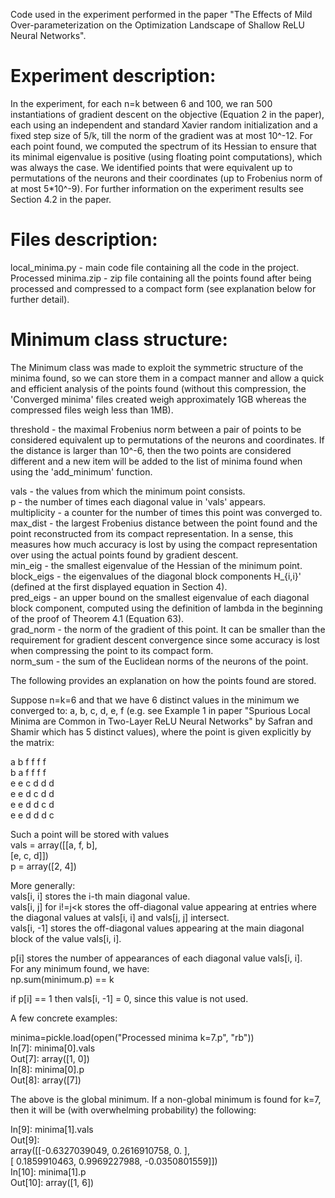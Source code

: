 Code used in the experiment performed in the paper "The Effects of Mild Over-parameterization on the Optimization Landscape of Shallow ReLU Neural Networks".


# Experiment description:

In the experiment, for each n=k between 6 and 100, we ran 500 instantiations of gradient descent on the objective (Equation 2 in the paper), each using an independent and standard Xavier random initialization and a fixed step size of 5/k, till the norm of the gradient was at most 10^-12. For each point found, we computed the spectrum of its Hessian to ensure that its minimal eigenvalue is positive (using floating point computations), which was always the case. We identified points that were equivalent up to permutations of the neurons and their coordinates (up to Frobenius norm of at most 5*10^-9). For further information on the experiment results see Section 4.2 in the paper.


# Files description:
local_minima.py - main code file containing all the code in the project.\
Processed minima.zip - zip file containing all the points found after being processed and compressed to a compact form (see explanation below for further detail).


# Minimum class structure:

The Minimum class was made to exploit the symmetric structure of the minima found, so we can store them in a compact manner and allow a quick and efficient analysis of the points found (without this compression, the 'Converged minima' files created weigh approximately 1GB whereas the compressed files weigh less than 1MB).


threshold - the maximal Frobenius norm between a pair of points to be considered equivalent up to permutations of the neurons and coordinates. If the distance is larger than 10^-6, then the two points are considered different and a new item will be added to the list of minima found when using the 'add_minimum' function.

vals - the values from which the minimum point consists.\
p - the number of times each diagonal value in 'vals' appears.\
multiplicity - a counter for the number of times this point was converged to.\
max_dist - the largest Frobenius distance between the point found and the point reconstructed from its compact representation. In a sense, this measures how much accuracy is lost by using the compact representation over using the actual points found by gradient descent.\
min_eig - the smallest eigenvalue of the Hessian of the minimum point.\
block_eigs - the eigenvalues of the diagonal block components H_{i,i}' (defined at the first displayed equation in Section 4).\
pred_eigs - an upper bound on the smallest eigenvalue of each diagonal block component, computed using the definition of lambda in the beginning of the proof of Theorem 4.1 (Equation 63).\
grad_norm - the norm of the gradient of this point. It can be smaller than the requirement for gradient descent convergence since some accuracy is lost when compressing the point to its compact form.\
norm_sum - the sum of the Euclidean norms of the neurons of the point.


The following provides an explanation on how the points found are stored.

Suppose n=k=6 and that we have 6 distinct values in the minimum we converged to: a, b, c, d, e, f (e.g. see Example 1 in paper "Spurious Local Minima are Common in Two-Layer ReLU Neural Networks" by Safran and Shamir which has 5 distinct values), where the point is given explicitly by the matrix:

a b f f f f\
b a f f f f\
e e c d d d\
e e d c d d\
e e d d c d\
e e d d d c

Such a point will be stored with values\
vals = array([[a, f, b],\
              [e, c, d]])\
p = array([2, 4])

More generally:\
vals[i, i] stores the i-th main diagonal value.\
vals[i, j] for i!=j<k stores the off-diagonal value appearing at entries where the diagonal values at vals[i, i] and vals[j, j] intersect.\
vals[i, -1] stores the off-diagonal values appearing at the main diagonal block of the value vals[i, i].

p[i] stores the number of appearances of each diagonal value vals[i, i].\
For any minimum found, we have:\
np.sum(minimum.p) == k

if p[i] == 1 then vals[i, -1] = 0, since this value is not used.


A few concrete examples:

minima=pickle.load(open("Processed minima k=7.p", "rb"))\
In[7]: minima[0].vals\
Out[7]: array([1, 0])\
In[8]: minima[0].p\
Out[8]: array([7])

The above is the global minimum. If a non-global minimum is found for k=7, then it will be (with overwhelming probability) the following:

In[9]: minima[1].vals\
Out[9]:\
array([[-0.6327039049,  0.2616910758,  0.          ],\
       [ 0.1859910463,  0.9969227988, -0.0350801559]])\
In[10]: minima[1].p\
Out[10]: array([1, 6])
